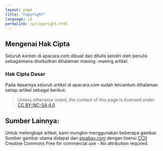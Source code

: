 ```yaml
---
layout: page
title: "Copyright"
language: id
permalink: /p/copyright.html
---
```

<h2>Mengenai Hak Cipta</h2>
<p>Seluruh konten di apacara.com dibuat dan ditulis sendiri oleh penulis sebagaimana disebutkan dihalaman masing -masing artikel.</p>
<h3>Hak Cipta Dasar</h3>
<p>Pada dasarnya seluruh artikel di apacara.com sudah tercantum dihalaman setiap artikel sebagai berikut:</p>
<blockquote>Unless otherwise noted, the content of this page is licensed under<br/> <a href="https://creativecommons.org/licenses/by-nc-sa/4.0/" target="_blank" rel="nofollow"><i class="fa fa-creative-commons"></i> CC BY-NC-SA 4.0</a></blockquote>

<h2>Sumber Lainnya:</h2>
<p>Untuk melengkapi artikel, kami mungkin menggunakan beberapa gambar. Sumber gambar utama didapat dari <a href="https://pixabay.com" target="_blank" rel="nofollow">pixabay.com</a> dengan lisensi <a href="https://pixabay.com/en/service/terms/#usage" target="_blank" rel="nofollow"><i class="fa fa-creative-commons"></i> CC0</a>  Creative Commons Free for commercial use - No attribution required. </p>